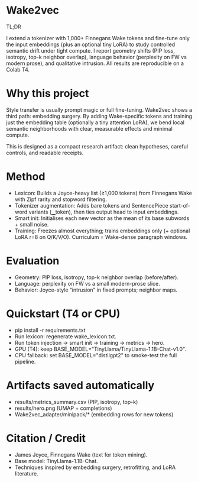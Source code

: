 # Wake2vec
TL;DR

I extend a tokenizer with 1,000+ Finnegans Wake tokens and fine-tune only the input embeddings (plus an optional tiny LoRA) to study controlled semantic drift under tight compute. I report geometry shifts (PIP loss, isotropy, top-k neighbor overlap), language behavior (perplexity on FW vs modern prose), and qualitative intrusion. All results are reproducible on a Colab T4.

# Why this project

Style transfer is usually prompt magic or full fine-tuning. Wake2vec shows a third path: embedding surgery. By adding Wake-specific tokens and training just the embedding table (optionally a tiny attention LoRA), we bend local semantic neighborhoods with clear, measurable effects and minimal compute.

This is designed as a compact research artifact: clean hypotheses, careful controls, and readable receipts.

# Method

- Lexicon: Builds a Joyce-heavy list (≥1,000 tokens) from Finnegans Wake with Zipf rarity and stopword filtering.
- Tokenizer augmentation: Adds bare tokens and SentencePiece start-of-word variants (▁token), then ties output head to input embeddings.
- Smart init: Initialises each new vector as the mean of its base subwords + small noise.
- Training: Freezes almost everything; trains embeddings only (+ optional LoRA r=8 on Q/K/V/O). Curriculum = Wake-dense paragraph windows.

# Evaluation

- Geometry: PIP loss, isotropy, top-k neighbor overlap (before/after).
- Language: perplexity on FW vs a small modern-prose slice.
- Behavior: Joyce-style “intrusion” in fixed prompts; neighbor maps.

# Quickstart (T4 or CPU)

- pip install -r requirements.txt
- Run lexicon: regenerate wake_lexicon.txt.
- Run token injection → smart init → training → metrics → hero.
- GPU (T4): keep BASE_MODEL="TinyLlama/TinyLlama-1.1B-Chat-v1.0".
- CPU fallback: set BASE_MODEL="distilgpt2" to smoke-test the full pipeline.

# Artifacts saved automatically

- results/metrics_summary.csv (PIP, isotropy, top-k)
- results/hero.png (UMAP + completions)
- Wake2vec_adapter/minipack/* (embedding rows for new tokens)  

# Citation / Credit

- James Joyce, Finnegans Wake (text for token mining).
- Base model: TinyLlama-1.1B-Chat.
- Techniques inspired by embedding surgery, retrofitting, and LoRA literature.
